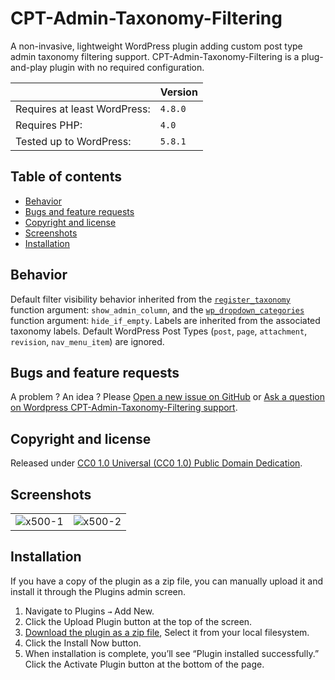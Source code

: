 # CPT-Admin-Taxonomy-Filtering

A non-invasive, lightweight WordPress plugin adding custom post type admin taxonomy filtering support. CPT-Admin-Taxonomy-Filtering is a plug-and-play plugin with no required configuration.

||Version|
|-|-|
|Requires at least WordPress:|`4.8.0`|
|Requires PHP:|`4.0`|
|Tested up to WordPress:|`5.8.1`|

## Table of contents

- [Behavior](https://github.com/amarinediary/CPT-Admin-Taxonomy-Filtering#behavior)
- [Bugs and feature requests](https://github.com/amarinediary/CPT-Admin-Taxonomy-Filtering#bugs-and-feature-requests)
- [Copyright and license](https://github.com/amarinediary/CPT-Admin-Taxonomy-Filtering#copyright-and-license)
- [Screenshots](https://github.com/amarinediary/CPT-Admin-Taxonomy-Filtering#screenshots)
- [Installation](https://github.com/amarinediary/CPT-Admin-Taxonomy-Filtering#installation)

## Behavior

Default filter visibility behavior inherited from the [`register_taxonomy`](https://developer.wordpress.org/reference/functions/register_taxonomy/#parameters) function argument: `show_admin_column`, and the [`wp_dropdown_categories`](https://developer.wordpress.org/reference/functions/wp_dropdown_categories/#parameters) function argument: `hide_if_empty`. Labels are inherited from the associated taxonomy labels.
Default WordPress Post Types (`post`, `page`, `attachment`, `revision`, `nav_menu_item`) are ignored.

## Bugs and feature requests

A problem ? An idea ? Please [Open a new issue on GitHub](https://github.com/amarinediary/CPT-Admin-Taxonomy-Filtering/issues/new) or [Ask a question on Wordpress CPT-Admin-Taxonomy-Filtering support](https://wordpress.org/support/plugin/cpt-admin-taxonomy-filtering/#new-topic-0).

## Copyright and license

Released under [CC0 1.0 Universal (CC0 1.0) Public Domain Dedication](https://github.com/amarinediary/CPT-Admin-Taxonomy-Filtering/blob/main/LICENSE).

## Screenshots

|||
|-|-|
|![x500-1](https://user-images.githubusercontent.com/7512732/117085892-5bd88100-ad4b-11eb-8432-37e0db6cc8ee.jpg)|![x500-2](https://user-images.githubusercontent.com/7512732/117085935-77438c00-ad4b-11eb-972c-c88d78aa9d26.jpg)|

## Installation

If you have a copy of the plugin as a zip file, you can manually upload it and install it through the Plugins admin screen.

1. Navigate to Plugins `→` Add New.
2. Click the Upload Plugin button at the top of the screen.
3. [Download the plugin as a zip file](https://github.com/amarinediary/CPT-Admin-Taxonomy-Filtering/archive/refs/heads/main.zip), Select it from your local filesystem.
4. Click the Install Now button.
5. When installation is complete, you’ll see “Plugin installed successfully.” Click the Activate Plugin button at the bottom of the page.
